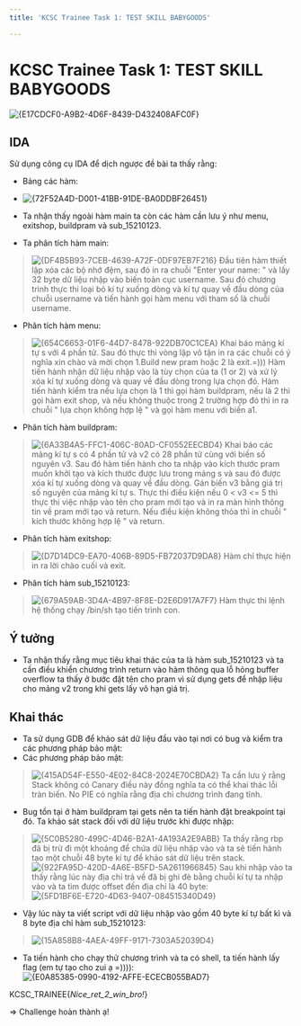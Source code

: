 ```yaml
---
title: 'KCSC Trainee Task 1: TEST SKILL BABYGOODS'

---
```


# KCSC Trainee Task 1: TEST SKILL BABYGOODS
![{E17CDCF0-A9B2-4D6F-8439-D432408AFC0F}](https://hackmd.io/_uploads/HkxRl7E9kl.png)

## IDA
Sử dụng công cụ IDA để dịch ngược đề bài ta thấy rằng:
* Bảng các hàm:
* ![{72F52A4D-D001-41BB-91DE-BA0DDBF26451}](https://hackmd.io/_uploads/ByedhQNqJx.png)
* Ta nhận thấy ngoài hàm main ta còn các hàm cần lưu ý như menu, exitshop, buildpram và sub_15210123.

* Ta phân tích hàm main:
> ![{DF4B5B93-7CEB-4639-A72F-0DF97EB7F216}](https://hackmd.io/_uploads/ryob6XV51x.png)
> Đầu tiên hàm thiết lập xóa các bộ nhớ đệm, sau đó in ra chuỗi "Enter your name: " và lấy 32 byte dữ liệu nhập vào biến toàn cục username. 
> Sau đó chương trình thực thi loại bỏ kí tự xuống dòng và kí tự quay về đầu dòng của chuỗi username và tiến hành gọi hàm menu với tham số là chuỗi username.
* Phân tích hàm menu:
> ![{654C6653-01F6-44D7-8478-922DB70C1CEA}](https://hackmd.io/_uploads/HJ73dH4c1g.png)
> Khai báo mảng kí tự s với 4 phần tử.
> Sau đó thực thi vòng lặp vô tận in ra các chuỗi có ý nghĩa xin chào và mời chọn 1.Build new pram hoặc 2 là exit.=))) 
> Hàm tiến hành nhận dữ liệu nhập vào là tùy chọn của ta (1 or 2) và xử lý xóa kí tự xuống dòng và quay về đầu dòng trong lựa chọn đó.
> Hàm tiến hành kiểm tra nếu lựa chọn là 1 thì gọi hàm buildpram, nếu là 2 thì gọi hàm exit shop, và nếu không thuộc trong 2 trường hợp đó thì in ra chuỗi " lựa chọn không hợp lệ " và gọi hàm menu với biến a1.
* Phân tích hàm buildpram:
> ![{6A33B4A5-FFC1-406C-80AD-CF0552EECBD4}](https://hackmd.io/_uploads/BJpWir4q1g.png)
> Khai báo các mảng kí tự s có 4 phần tử và v2 có 28 phần tử cùng với biến số nguyên v3.
> Sau đó hàm tiến hành cho ta nhập vào kích thước pram muốn khởi tạo và kích thước được lưu trong mảng s và sau đó được xóa kí tự xuống dòng và quay về đầu dòng.
> Gán biến v3 bằng giá trị số nguyên của mảng kí tự s.
> Thực thi điều kiện nếu 0 < v3 <= 5 thì thực thi việc nhập vào tên cho pram mới tạo và in ra màn hình thông tin về pram mới tạo và return.
> Nếu điều kiện không thỏa thì in chuỗi " kích thước không hợp lệ " và return.
* Phân tích hàm exitshop:
> ![{D7D14DC9-EA70-406B-89D5-FB72037D9DA8}](https://hackmd.io/_uploads/BJxi3HN9kl.png)
> Hàm chỉ thực hiện in ra lời chào cuối và exit.
* Phân tích hàm sub_15210123:
> ![{679A59AB-3D4A-4B97-8F8E-D2E6D917A7F7}](https://hackmd.io/_uploads/H1ga3S4qJl.png)
> Hàm thực thi lệnh hệ thống chạy /bin/sh tạo tiến trình con.

## Ý tưởng
* Ta nhận thấy rằng mục tiêu khai thác của ta là hàm sub_15210123 và ta cần điều khiển chương trình return vào hàm thông qua lỗ hỏng buffer overflow ta thấy ở bước đặt tên cho pram vì sử dụng gets để nhập liệu cho mảng v2 trong khi gets lấy vô hạn giá trị.

## Khai thác
* Ta sử dụng GDB để khảo sát dữ liệu đầu vào tại nơi có bug và kiểm tra các phương pháp bảo mật:
* Các phương pháp bảo mật:
> ![{415AD54F-E550-4E02-84C8-2024E70CBDA2}](https://hackmd.io/_uploads/ByLS0S4qJx.png)
> Ta cần lưu ý rằng Stack không có Canary điều này đồng nghĩa ta có thể khai thác lỗi tràn biến.
> No PIE có nghĩa rằng địa chỉ chương trình đang tĩnh.
* Bug tồn tại ở hàm buildpram tại gets nên ta tiến hành đặt breakpoint tại đó. Ta khảo sát stack đối với dữ liệu trước khi được nhập:
> ![{5C0B5280-499C-4D46-B2A1-4A193A2E9ABB}](https://hackmd.io/_uploads/Hkh1yUN9ye.png)
> Ta thấy rằng rbp đã bị trừ đi một khoảng để chứa dữ liệu nhập vào và ta sẽ tiến hành tạo một chuỗi 48 byte kí tự để khảo sát dữ liệu trên stack.
> ![{922FA95D-420D-4A6E-B5FD-5A2611966845}](https://hackmd.io/_uploads/BkNQlLNc1x.png)
> Sau khi nhập vào ta thấy rằng lúc này địa chỉ trả về đã bị ghi đè bằng chuỗi kí tự ta nhập vào và ta tìm được offset đến địa chỉ là 40 byte:
> ![{5FD1BF6E-E720-4D63-9407-084515340D49}](https://hackmd.io/_uploads/SJRvlL4c1e.png)
* Vậy lúc này ta viết script với dữ liệu nhập vào gồm 40 byte kí tự bất kì và 8 byte địa chỉ hàm sub_15210123:
>![{15A858B8-4AEA-49FF-9171-7303A52039D4}](https://hackmd.io/_uploads/BklinxLE5Jx.png)
* Ta tiến hành cho chạy thử chương trình và ta có shell, ta tiến hành lấy flag (em tự tạo cho zui ạ =)))):
![{E0A85385-0990-4192-AFFE-ECECB055BAD7}](https://hackmd.io/_uploads/HkobbU49kx.png)

KCSC_TRAINEE{_Nice_ret_2_win_bro!_}

=> Challenge hoàn thành ạ!


